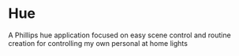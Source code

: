 # Hue
A Phillips hue application focused on easy scene control and routine creation for controlling my own personal at home lights
